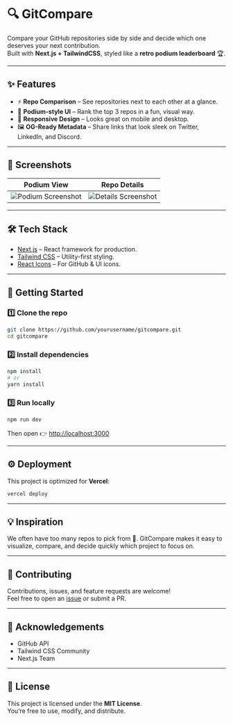 # 🔍 GitCompare

Compare your GitHub repositories side by side and decide which one deserves your next contribution.  
Built with **Next.js + TailwindCSS**, styled like a **retro podium leaderboard** 🏆.

---

## ✨ Features

- ⚡ **Repo Comparison** – See repositories next to each other at a glance.  
- 🎨 **Podium-style UI** – Rank the top 3 repos in a fun, visual way.  
- 📱 **Responsive Design** – Looks great on mobile and desktop.  
- 🖼️ **OG-Ready Metadata** – Share links that look sleek on Twitter, LinkedIn, and Discord.  

---

## 📸 Screenshots

| Podium View | Repo Details |
|-------------|--------------|
| ![Podium Screenshot](./public/screenshot1.png) | ![Details Screenshot](./public/screenshot2.png) |

---

## 🛠️ Tech Stack

- [Next.js](https://nextjs.org/) – React framework for production.  
- [Tailwind CSS](https://tailwindcss.com/) – Utility-first styling.  
- [React Icons](https://react-icons.github.io/react-icons/) – For GitHub & UI icons.  

---

## 🚀 Getting Started

### 1️⃣ Clone the repo

```bash
git clone https://github.com/yourusername/gitcompare.git
cd gitcompare
```

### 2️⃣ Install dependencies

```bash
npm install
# or
yarn install
```

### 3️⃣ Run locally

```bash
npm run dev
```

Then open 👉 [http://localhost:3000](http://localhost:3000)

---

## ⚙️ Deployment

This project is optimized for **Vercel**:

```bash
vercel deploy
```

---


## 💡 Inspiration

We often have too many repos to pick from 🤯. GitCompare makes it easy to visualize, compare, and decide quickly which project to focus on.  

---

## 🤝 Contributing

Contributions, issues, and feature requests are welcome!  
Feel free to open an [issue](https://github.com/yourusername/gitcompare/issues) or submit a PR.  

---

## 🏅 Acknowledgements

- GitHub API  
- Tailwind CSS Community  
- Next.js Team  

---

## 📜 License

This project is licensed under the **MIT License**.  
You’re free to use, modify, and distribute.  
